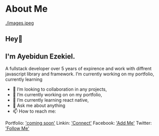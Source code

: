 # About Me

[./images.jpeg](./images.jpeg)

## Hey👋
## I'm Ayebidun Ezekiel.
A fullstack developer over 5 years of expirence and work with diffrent javascript library and framework. I’m currently working on my portfolio, currently learning 

- 👯 I’m looking to collaboration in any projects,
- 🔭 I’m currently working on on my portfolio,
- 🌱 I’m currently learning react native,
- 💬 Ask me about anything
- 📫 How to reach me:

Portfolio: ['coming soon']()
Linkin: ['Connect'](https://linkedin.com/in/Ezekiel8807)
Facebook: ['Add Me'](https://web.facebook.com/Ezekiel8807)
Twitter: ['Follow Me'](https://twitter.com/AyebidunEzekiel)

